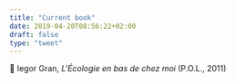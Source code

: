 ```yaml
---
title: "Current book"
date: 2019-04-20T08:56:22+02:00
draft: false
type: "tweet"
---
```

&#x1f4d6; Iegor Gran, *L'Écologie en bas de chez moi* (P.O.L., 2011)

